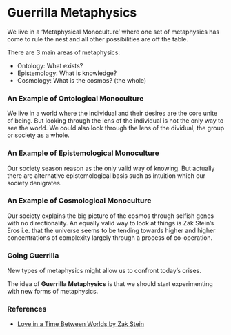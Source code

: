 # Guerrilla Metaphysics

We live in a ‘Metaphysical Monoculture’ where one set of metaphysics has come to rule the nest and all other possibilities are off the table.

There are 3 main areas of metaphysics:
+ Ontology: What exists?
+ Epistemology: What is knowledge?
+ Cosmology: What is the cosmos? (the whole)

### An Example of Ontological Monoculture
We live in a world where the individual and their desires are the core unite of being.  But looking through the lens of the individual is not the only way to see the world. We could also look through the lens of the dividual, the group or society as a whole. 

### An Example of Epistemological Monoculture
Our society season reason as the only valid way of knowing. But actually there are alternative epistemological basis such as intuition which our society denigrates.

### An Example of Cosmological Monoculture
Our society explains the big picture of the cosmos through selfish genes with no directionality. An equally valid way to look at things is Zak Stein’s Eros i.e. that the universe seems to be tending towards higher and higher concentrations of complexity largely through a process of co-operation.

### Going Guerrilla
New types of metaphysics might allow us to confront today’s crises.

The idea of **Guerrilla Metaphysics** is that we should start experimenting with new forms of metaphysics.

### References
* [Love in a Time Between Worlds by Zak Stein][1]

[1]:	http://www.zakstein.org/wp-content/uploads/2018/09/Stein_IR_EROS_Pub.pdf